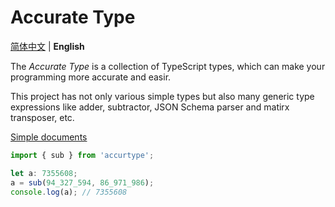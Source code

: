 # Accurate Type

[简体中文](./README.md) | **English**

The *Accurate Type* is a collection of TypeScript types, which can make your programming more accurate and easir.

This project has not only various simple types but also many generic type expressions like adder, subtractor, JSON Schema parser and matirx transposer, etc.

[Simple documents](./doc/README.md)

```ts
import { sub } from 'accurtype';

let a: 7355608;
a = sub(94_327_594, 86_971_986);
console.log(a); // 7355608
```
